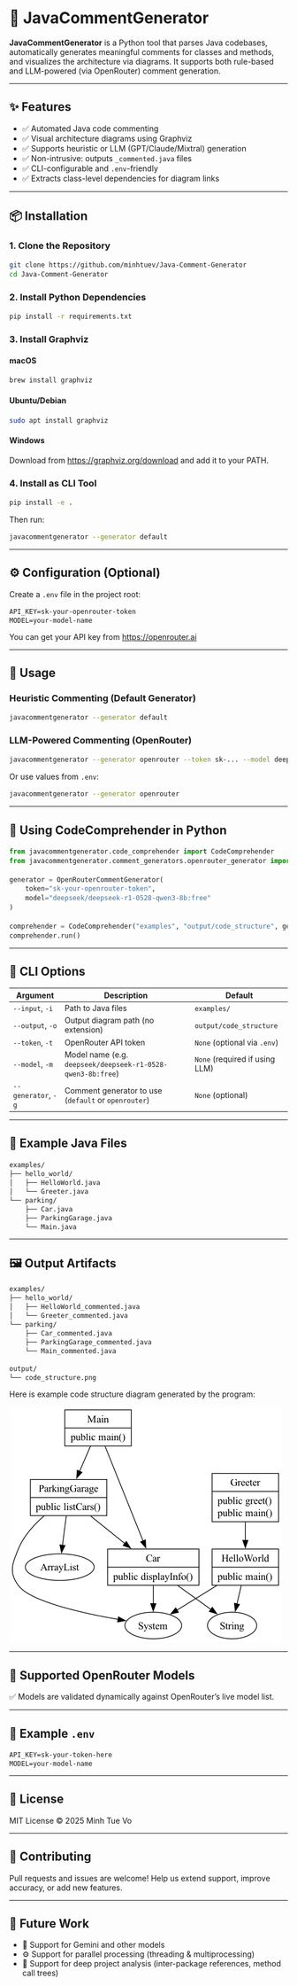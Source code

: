 # 🧠 JavaCommentGenerator

**JavaCommentGenerator** is a Python tool that parses Java codebases, automatically generates meaningful comments for classes and methods, and visualizes the architecture via diagrams. It supports both rule-based and LLM-powered (via OpenRouter) comment generation.

---

## ✨ Features

- ✅ Automated Java code commenting  
- ✅ Visual architecture diagrams using Graphviz  
- ✅ Supports heuristic or LLM (GPT/Claude/Mixtral) generation  
- ✅ Non-intrusive: outputs `_commented.java` files  
- ✅ CLI-configurable and `.env`-friendly  
- ✅ Extracts class-level dependencies for diagram links

---

## 📦 Installation

### 1. Clone the Repository

```bash
git clone https://github.com/minhtuev/Java-Comment-Generator
cd Java-Comment-Generator
```

### 2. Install Python Dependencies

```bash
pip install -r requirements.txt
```

### 3. Install Graphviz

#### macOS

```bash
brew install graphviz
```

#### Ubuntu/Debian

```bash
sudo apt install graphviz
```

#### Windows

Download from https://graphviz.org/download and add it to your PATH.

### 4. Install as CLI Tool

```bash
pip install -e .
```

Then run:

```bash
javacommentgenerator --generator default
```

---

## ⚙️ Configuration (Optional)

Create a `.env` file in the project root:

```env
API_KEY=sk-your-openrouter-token
MODEL=your-model-name
```

You can get your API key from https://openrouter.ai

---

## 🚀 Usage

### Heuristic Commenting (Default Generator)

```bash
javacommentgenerator --generator default
```

### LLM-Powered Commenting (OpenRouter)

```bash
javacommentgenerator --generator openrouter --token sk-... --model deepseek/deepseek-r1-0528-qwen3-8b:free
```

Or use values from `.env`:

```bash
javacommentgenerator --generator openrouter
```

---

## 🧩 Using CodeComprehender in Python

```python
from javacommentgenerator.code_comprehender import CodeComprehender
from javacommentgenerator.comment_generators.openrouter_generator import OpenRouterCommentGenerator

generator = OpenRouterCommentGenerator(
    token="sk-your-openrouter-token",
    model="deepseek/deepseek-r1-0528-qwen3-8b:free"
)

comprehender = CodeComprehender("examples", "output/code_structure", generator)
comprehender.run()
```

---

## 🔧 CLI Options

| Argument         | Description                                              | Default                      |
|------------------|----------------------------------------------------------|------------------------------|
| `--input`, `-i`  | Path to Java files                                       | `examples/`                  |
| `--output`, `-o` | Output diagram path (no extension)                       | `output/code_structure`      |
| `--token`, `-t`  | OpenRouter API token                                     | `None` (optional via `.env`) |
| `--model`, `-m`  | Model name (e.g. `deepseek/deepseek-r1-0528-qwen3-8b:free`) | `None` (required if using LLM) |
| `--generator`, `-g` | Comment generator to use (`default` or `openrouter`) | `None` (optional)            |

---

## 📁 Example Java Files

```
examples/
├── hello_world/
│   ├── HelloWorld.java
│   └── Greeter.java
└── parking/
    ├── Car.java
    ├── ParkingGarage.java
    └── Main.java
```

---

## 🖼 Output Artifacts

```
examples/
├── hello_world/
│   ├── HelloWorld_commented.java
│   └── Greeter_commented.java
└── parking/
    ├── Car_commented.java
    ├── ParkingGarage_commented.java
    └── Main_commented.java

output/
└── code_structure.png
```

Here is example code structure diagram generated by the program:

![Example code structure diagram](code_structure.png)

---

## 🧠 Supported OpenRouter Models

✅ Models are validated dynamically against OpenRouter’s live model list.

---

## 🧪 Example `.env`

```env
API_KEY=sk-your-token-here
MODEL=your-model-name
```

---

## 📜 License

MIT License © 2025 Minh Tue Vo

---

## 🤝 Contributing

Pull requests and issues are welcome! Help us extend support, improve accuracy, or add new features.

---

## 🔮 Future Work

- 🚀 Support for Gemini and other models
- ⚙️ Support for parallel processing (threading & multiprocessing)
- 📂 Support for deep project analysis (inter-package references, method call trees)
